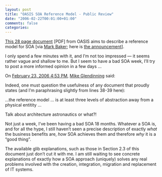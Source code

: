 ```yaml
---
layout: post
title: "OASIS SOA Reference Model - Public Review"
date: "2006-02-22T00:01:00+01:00"
comments: false
categories: 
---
```


<p><a href="http://www.oasis-open.org/committees/download.php/16628/wd-soa-rm-pr1.pdf">This 28 page document</a> [PDF] from OASIS aims to describe a reference model for SOA [via <a href="http://www.markbaker.ca/2002/09/Blog/2006/02/21#deliciousdistobj.Reference_Model..._PDF_">Mark Baker</a>; here is <a href="http://lists.oasis-open.org/archives/tc-announce/200602/msg00013.html">the announcement</a>].</p>

<p>I only spend a few minutes with it, and I&#8217;m not too impressed &#8212; it seems rather vague and shallow to me. But I seem to have a bad SOA week, I&#8217;ll try to post a more informed opinion in a few days &#8230;</p>

<section class="comments">

<div class="comment" id="comment-792">
On <a href="#comment-792" title="Permalink to this comment">February 23, 2006  4:53 PM</a>, <a href="http://www.dulciana.com" title="http://www.dulciana.com" rel="nofollow">Mike Glendinning</a>
said:
<p>Indeed, one must question the usefulness of any document that proudly states (and I&#8217;m paraphrasing slightly from lines 38-39 here):</p>

<p>&#8230;the reference model &#8230; is at least three levels of abstraction away from a physical entitity &#8230;</p>

<p>Talk about architecture astronautics or what?!</p>

<p>Not just a week, I&#8217;ve been having a bad SOA 18 months.  Whatever a SOA is, and for all the hype, I still haven&#8217;t seen a precise description of exactly <em>what</em> the business benefits are, <em>how</em> SOA achieves them and therefore <em>why</em> it is a &#8220;good thing&#8221;.</p>

<p>The available glib explanations, such as those in Section 2.3 of this document just don&#8217;t cut it with me.  I am still waiting to see concrete explanations of exactly how a SOA approach (uniquely) solves any real problems involved with the creation, integration, migration and replacement of IT systems.</p>


</section>


